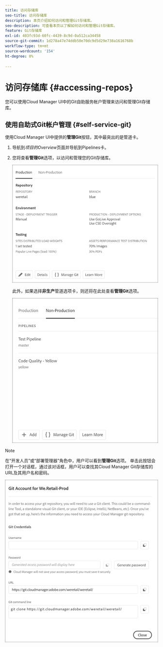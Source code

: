 ```yaml
---
title: 访问存储库
seo-title: 访问存储库
description: 本页介绍如何访问和管理Git存储库。
seo-description: 可查看本页以了解如何访问和管理Git存储库。
feature: Git存储库
exl-id: 403fc93d-60fc-4439-8c9d-0a512ca34458
source-git-commit: 1d278a47e74ddb50e70dc9d5d29e738a1616768b
workflow-type: tm+mt
source-wordcount: '154'
ht-degree: 0%

---
```


# 访问存储库 {#accessing-repos}

您可以使用Cloud Manager UI中的Git自助服务帐户管理来访问和管理Git存储库。

## 使用自助式Git帐户管理 {#self-service-git}

使用Cloud Manager UI中提供的&#x200B;**管理Git**&#x200B;按钮，其中最突出的是管道卡。

1. 导航到&#x200B;*项目的Overview*&#x200B;页面并导航到Pipelines卡。

1. 您将查看&#x200B;**管理Git**&#x200B;选项，以访问和管理您的Git存储库。

   ![](assets/manage-git1.png)

   此外，如果选择&#x200B;**非生产**&#x200B;管道选项卡，则还将在此处查看&#x200B;**管理Git**&#x200B;选项。

   ![](assets/manage-git-new2.png)

>[!NOTE]
>
>在“开发人员”或“部署管理器”角色中，用户可以看到&#x200B;**管理Git**&#x200B;选项。 单击此按钮会打开一个对话框，通过该对话框，用户可以查找其Cloud Manager Git存储库的URL及其用户名和密码。

![](assets/manage-git3.png)
